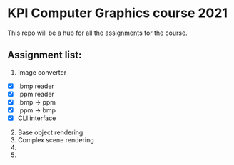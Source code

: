 # KPI Computer Graphics course 2021

This repo will be a hub for all the assignments for the course.

## Assignment list:
1. Image converter
- [x] .bmp reader
- [x] .ppm reader
- [x] .bmp -> ppm
- [x] .ppm -> bmp
- [x] CLI interface
2. Base object rendering
3. Complex scene rendering
4.
5.
